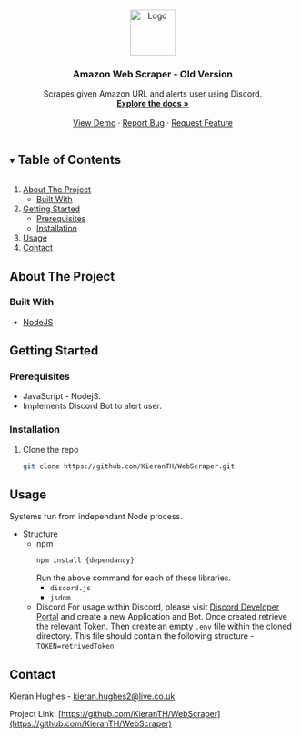<!-- PROJECT LOGO -->
<br />
<p align="center">
  <a href="https://github.com/github_username/repo_name">
    <img src="images/logo.png" alt="Logo" width="80" height="80">
  </a>

  <h3 align="center">Amazon Web Scraper - Old Version</h3>

  <p align="center">
    Scrapes given Amazon URL and alerts user using Discord.
    <br />
    <a href="https://github.com/KieranTH/WebScraper"><strong>Explore the docs »</strong></a>
    <br />
    <br />
    <a href="https://github.com/KieranTH/WebScraper">View Demo</a>
    ·
    <a href="https://github.com/KieranTH/WebScraper/issues">Report Bug</a>
    ·
    <a href="https://github.com/KieranTH/WebScraper/issues">Request Feature</a>
  </p>
</p>



<!-- TABLE OF CONTENTS -->
<details open="open">
  <summary><h2 style="display: inline-block">Table of Contents</h2></summary>
  <ol>
    <li>
      <a href="#about-the-project">About The Project</a>
      <ul>
        <li><a href="#built-with">Built With</a></li>
      </ul>
    </li>
    <li>
      <a href="#getting-started">Getting Started</a>
      <ul>
        <li><a href="#prerequisites">Prerequisites</a></li>
        <li><a href="#installation">Installation</a></li>
      </ul>
    </li>
    <li><a href="#usage">Usage</a></li>
    <li><a href="#contact">Contact</a></li>
  </ol>
</details>



<!-- ABOUT THE PROJECT -->
## About The Project


### Built With

* [NodeJS](https://nodejs.org/en/)



<!-- GETTING STARTED -->
## Getting Started


### Prerequisites

* JavaScript - NodejS.
* Implements Discord Bot to alert user.

### Installation

1. Clone the repo
   ```sh
   git clone https://github.com/KieranTH/WebScraper.git
   ```



<!-- USAGE EXAMPLES -->
## Usage

Systems run from independant Node process.
* Structure
  * npm
    ```sh
    npm install {dependancy}
    ```
    Run the above command for each of these libraries.
    * `discord.js`
    * `jsdom`
  * Discord
    For usage within Discord, please visit [Discord Developer Portal](https://discord.com/developers/applications) and create a new Application and Bot.
    Once created retrieve the relevant Token.
    Then create an empty `.env` file within the cloned directory.
    This file should contain the following structure - `TOKEN=retrivedToken`
    
    

<!-- CONTACT -->
## Contact

Kieran Hughes - kieran.hughes2@live.co.uk

Project Link: [https://github.com/KieranTH/WebScraper](https://github.com/KieranTH/WebScraper)






<!-- MARKDOWN LINKS & IMAGES -->
<!-- https://www.markdownguide.org/basic-syntax/#reference-style-links -->
[contributors-shield]: https://img.shields.io/github/contributors/github_username/repo.svg?style=for-the-badge
[contributors-url]: https://github.com/github_username/repo/graphs/contributors
[forks-shield]: https://img.shields.io/github/forks/github_username/repo.svg?style=for-the-badge
[forks-url]: https://github.com/github_username/repo/network/members
[stars-shield]: https://img.shields.io/github/stars/github_username/repo.svg?style=for-the-badge
[stars-url]: https://github.com/github_username/repo/stargazers
[issues-shield]: https://img.shields.io/github/issues/github_username/repo.svg?style=for-the-badge
[issues-url]: https://github.com/github_username/repo/issues
[license-shield]: https://img.shields.io/github/license/github_username/repo.svg?style=for-the-badge
[license-url]: https://github.com/github_username/repo/blob/master/LICENSE.txt
[linkedin-shield]: https://img.shields.io/badge/-LinkedIn-black.svg?style=for-the-badge&logo=linkedin&colorB=555
[linkedin-url]: https://linkedin.com/in/github_username
